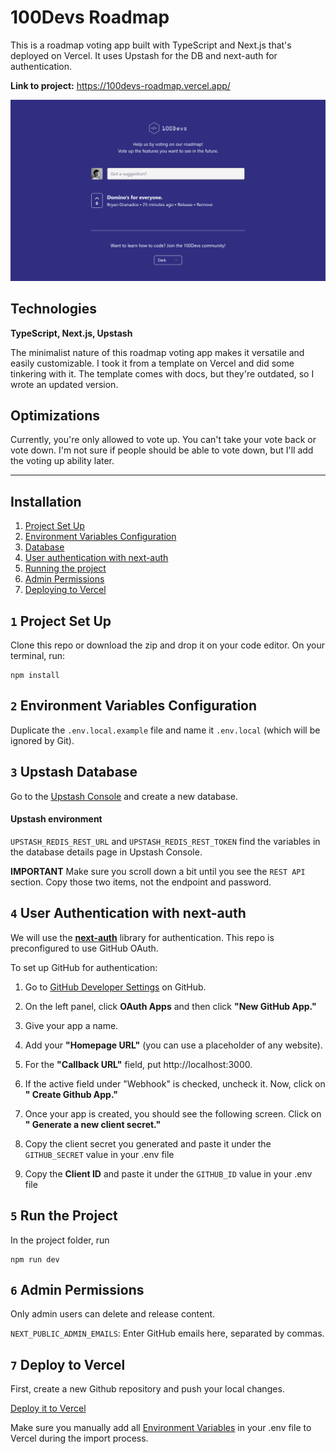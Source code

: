 # 100Devs Roadmap

This is a roadmap voting app built with TypeScript and Next.js that's deployed on Vercel. It uses Upstash for the DB and next-auth for authentication.

**Link to project:** https://100devs-roadmap.vercel.app/

![Roadmap landing page](https://raw.githubusercontent.com/diathekez/roadmap-ts/master/public/docs/landing-page.png)

## Technologies

**TypeScript, Next.js, Upstash**

The minimalist nature of this roadmap voting app makes it versatile and easily customizable. I took it from a template on Vercel and did some tinkering with it. The template comes with docs, but they're outdated, so I wrote an updated version.

## Optimizations

Currently, you're only allowed to vote up. You can't take your vote back or vote down. I'm not sure if people should be able to vote down, but I'll add the voting up ability later.

---

## Installation

1. [Project Set Up](#1-project-set-up)
2. [Environment Variables Configuration](#2-environment-variables-configuration)
3. [Database](#3-database)
4. [User authentication with next-auth](#4-user-authentication-with-next-auth)
5. [Running the project](#5-running-the-project)
6. [Admin Permissions](#6-admin-permission)
7. [Deploying to Vercel](#7-deploying-to-vercel)

## `1` Project Set Up

Clone this repo or download the zip and drop it on your code editor. On your terminal, run:

```
npm install
```

## `2` Environment Variables Configuration

Duplicate the `.env.local.example` file and name it `.env.local` (which
will be ignored by Git).

## `3` Upstash Database

Go to the [Upstash Console](https://console.upstash.com/) and create a new
database.

#### Upstash environment

`UPSTASH_REDIS_REST_URL` and `UPSTASH_REDIS_REST_TOKEN` find the variables in
the database details page in Upstash Console.

**IMPORTANT**
Make sure you scroll down a bit until you see the `REST API` section. Copy those two items, not the endpoint and password.

## `4` User Authentication with next-auth

We will use the **[next-auth](https://next-auth.js.org/)** library for authentication. This repo is preconfigured to use GitHub OAuth.

To set up GitHub for authentication:

1. Go to [GitHub Developer Settings](https://github.com/settings/apps) on
   GitHub.

2. On the left panel, click **OAuth Apps** and then click **"New GitHub App."**

3. Give your app a name.

4. Add your **"Homepage URL"** (you can use a placeholder of any website).

5. For the **"Callback URL"** field, put http://localhost:3000.

6. If the active field under "Webhook" is checked, uncheck it. Now, click on **"
   Create Github App."**

7. Once your app is created, you should see the following screen. Click on **"
   Generate a new client secret."**

8. Copy the client secret you generated and paste it under the `GITHUB_SECRET`
   value in your .env file

9. Copy the **Client ID** and paste it under the `GITHUB_ID` value in your .env
   file

## `5` Run the Project

In the project folder, run

```
npm run dev
```

## `6` Admin Permissions

Only admin users can delete and release content.

`NEXT_PUBLIC_ADMIN_EMAILS`: Enter GitHub emails here, separated by commas.

## `7` Deploy to Vercel

First, create a new Github repository and push your local changes.

[Deploy it to Vercel](https://vercel.com/docs/concepts/git#deploying-a-git-repository)

Make sure you manually add all [Environment Variables](https://vercel.com/docs/concepts/projects/environment-variables) in your .env file to Vercel during the import process.
